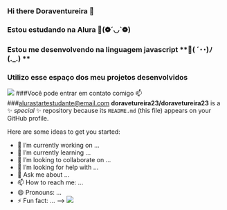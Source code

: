 ### Hi there Doraventureira 👋
### Estou estudando na Alura   💜(❁´◡`❁)
### Estou me desenvolvendo na linguagem javascript **💜( ´･･)ﾉ(._.) **
### Utilizo esse espaço dos meu projetos desenvolvidos 
![](link)
###Você pode entrar em contato comigo 📫
###alurastartestudante@email.com
**doravetureira23/doravetureira23** is a ✨ _special_ ✨ repository because its `README.md` (this file) appears on your GitHub profile.

Here are some ideas to get you started:

- 🔭 I’m currently working on ...
- 🌱 I’m currently learning ...
- 👯 I’m looking to collaborate on ...
- 🤔 I’m looking for help with ...
- 💬 Ask me about ...
- 📫 How to reach me: ...
- 😄 Pronouns: ...
- ⚡ Fun fact: ...
-->
![](link)
